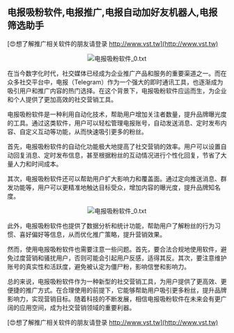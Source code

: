 ## **电报吸粉软件,电报推广,电报自动加好友机器人,电报筛选助手**

[😍想了解推广相关软件的朋友请登录 http://www.vst.tw](http://www.vst.tw)

 <center><img src="https://vst.tw/MP4/tuiguang/png/5.png" alt="电报吸粉软件_0.txt"></center>

在当今数字化时代，社交媒体已经成为企业推广产品和服务的重要渠道之一。而在众多社交平台中，电报（Telegram）作为一个强大的即时通讯工具，也逐渐成为吸引用户和推广内容的热门选择。在这个背景下，电报吸粉软件应运而生，为企业和个人提供了更加高效的社交营销工具。

电报吸粉软件是一种利用自动化技术，帮助用户增加关注者数量，提升品牌曝光度的工具。通过这类软件，用户可以轻松管理电报账号，自动发送消息、定时发布内容、自定义互动等功能，从而快速吸引更多的粉丝。

首先，电报吸粉软件的自动化功能极大地提高了社交营销的效率。用户可以设置自动回复消息、定时发布信息，甚至根据粉丝的互动情况进行个性化回复，节省了大量人力和时间成本。

其次，电报吸粉软件还可以帮助用户扩大影响力和覆盖面。通过定向推送消息、群发功能等，用户可以更精准地触达目标受众，增加内容的曝光度，提升品牌知名度。

 <center><img src="https://vst.tw/MP4/tuiguang/png/1.png" alt="电报吸粉软件_0.txt"></center>

此外，电报吸粉软件也提供了数据分析和统计功能，帮助用户了解粉丝的行为习惯、喜好偏好等信息，从而优化推广策略，提升营销效果。

然而，使用电报吸粉软件也需要注意一些问题。首先，要合法合规地使用软件，避免过度营销和骚扰用户，否则可能会引起用户反感，适得其反。其次，要注意维护账号的真实性和活跃度，避免被认定为僵尸粉，影响信誉和影响力。

总的来说，电报吸粉软件作为一种新型的社交营销工具，为用户提供了更高效、更便捷的推广方式。在合理使用的前提下，它能够帮助用户吸引更多粉丝，提升品牌影响力，实现营销目标。随着科技的不断发展，相信电报吸粉软件在未来会有更广阔的应用空间，成为社交营销领域的重要利器。

[😍想了解推广相关软件的朋友请登录 http://www.vst.tw](http://www.vst.tw)



